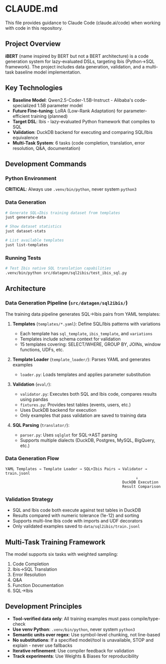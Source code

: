 # CLAUDE.md

This file provides guidance to Claude Code (claude.ai/code) when working with code in this repository.

## Project Overview
**iBERT** (name inspired by BERT but not a BERT architecture) is a code generation system for lazy-evaluated DSLs, targeting Ibis (Python→SQL framework). The project includes data generation, validation, and a multi-task baseline model implementation.

## Key Technologies
- **Baseline Model**: Qwen2.5-Coder-1.5B-Instruct - Alibaba's code-specialized 1.5B parameter model
- **Future Fine-tuning**: LoRA (Low-Rank Adaptation) for parameter-efficient training (planned)
- **Target DSL**: Ibis - lazy-evaluated Python framework that compiles to SQL
- **Validation**: DuckDB backend for executing and comparing SQL/Ibis equivalence
- **Multi-Task System**: 6 tasks (code completion, translation, error resolution, Q&A, documentation)

## Development Commands

### Python Environment
**CRITICAL**: Always use `.venv/bin/python`, never system `python3`

### Data Generation
```bash
# Generate SQL→Ibis training dataset from templates
just generate-data

# Show dataset statistics
just dataset-stats

# List available templates
just list-templates
```

### Running Tests
```bash
# Test Ibis native SQL translation capabilities
.venv/bin/python src/datagen/sql2ibis/test_ibis_sql.py
```

## Architecture

### Data Generation Pipeline (`src/datagen/sql2ibis/`)
The training data pipeline generates SQL→Ibis pairs from YAML templates:

1. **Templates** (`templates/*.yaml`): Define SQL/Ibis patterns with variations
   - Each template has `sql_template`, `ibis_template`, and `variations`
   - Templates include schema context for validation
   - 15 templates covering: SELECT/WHERE, GROUP BY, JOINs, window functions, UDFs, etc.

2. **Template Loader** (`template_loader/`): Parses YAML and generates examples
   - `loader.py`: Loads templates and applies parameter substitution

3. **Validation** (`eval/`):
   - `validator.py`: Executes both SQL and Ibis code, compares results using pandas
   - `fixtures.py`: Provides test tables (events, users, etc.)
   - Uses DuckDB backend for execution
   - Only examples that pass validation are saved to training data

4. **SQL Parsing** (`translator/`):
   - `parser.py`: Uses `sqlglot` for SQL→AST parsing
   - Supports multiple dialects (DuckDB, Postgres, MySQL, BigQuery, etc.)

### Data Generation Flow
```
YAML Templates → Template Loader → SQL+Ibis Pairs → Validator → train.jsonl
                                                          ↓
                                                    DuckDB Execution
                                                    Result Comparison
```

### Validation Strategy
- SQL and Ibis code both execute against test tables in DuckDB
- Results compared with numeric tolerance (1e-12) and sorting
- Supports multi-line Ibis code with imports and UDF decorators
- Only validated examples saved to `data/sql2ibis/train.jsonl`

## Multi-Task Training Framework
The model supports six tasks with weighted sampling:
1. Code Completion
2. Ibis→SQL Translation
3. Error Resolution
4. Q&A
5. Function Documentation
6. SQL→Ibis

## Development Principles
- **Tool-verified data only**: All training examples must pass compile/type-check
- **Use venv Python**: `.venv/bin/python`, never system `python3`
- **Semantic units over regex**: Use symbol-level chunking, not line-based
- **No substitutions**: If a specified model/tool is unavailable, STOP and explain - never use fallbacks
- **Iterative refinement**: Use compiler feedback for validation
- **Track experiments**: Use Weights & Biases for reproducibility
